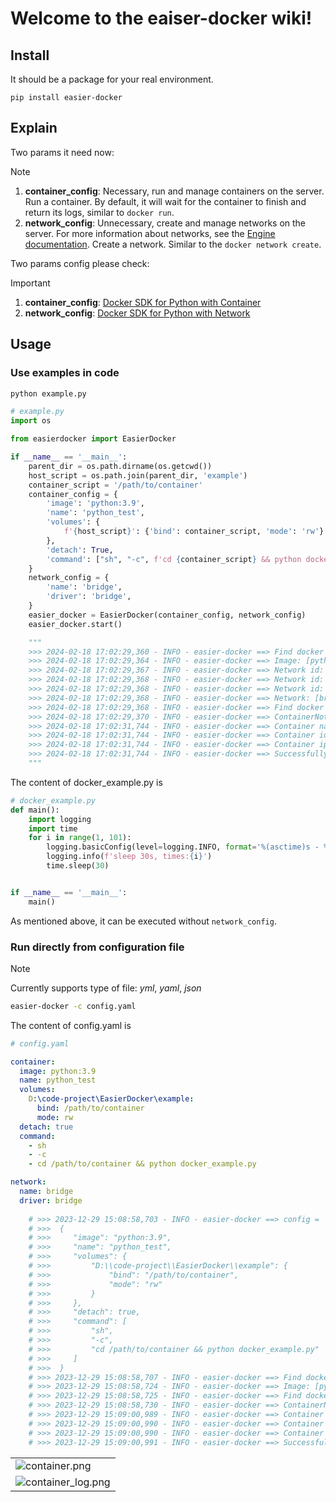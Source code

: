# Welcome to the eaiser-docker wiki!

## Install
It should be a package for your real environment.
```shell
pip install easier-docker
```

## Explain 
Two params it need now:
> [!Note]
> 1. __container_config__: Necessary, run and manage containers on the server. Run a container. By default, it will wait for the container to finish and return its logs, similar to `docker run`. 
> 2. __network_config__: Unnecessary, create and manage networks on the server. For more information about networks, see the [Engine documentation](https://docs.docker.com/network/). Create a network. Similar to the `docker network create`.


Two params config please check:
> [!Important]
> 1. __container_config__: [Docker SDK for Python with Container](https://docker-py.readthedocs.io/en/6.1.3/containers.html)
> 2. __network_config__: [Docker SDK for Python with Network](https://docker-py.readthedocs.io/en/6.1.3/networks.html)
## Usage
### Use examples in code
```bash
python example.py
```
```python
# example.py
import os

from easierdocker import EasierDocker

if __name__ == '__main__':
    parent_dir = os.path.dirname(os.getcwd())
    host_script = os.path.join(parent_dir, 'example')
    container_script = '/path/to/container'
    container_config = {
        'image': 'python:3.9',
        'name': 'python_test',
        'volumes': {
            f'{host_script}': {'bind': container_script, 'mode': 'rw'}
        },
        'detach': True,
        'command': ["sh", "-c", f'cd {container_script} && python docker_example.py'],
    }
    network_config = {
        'name': 'bridge',
        'driver': 'bridge',
    }
    easier_docker = EasierDocker(container_config, network_config)
    easier_docker.start()

    """
    >>> 2024-02-18 17:02:29,360 - INFO - easier-docker ==> Find docker image: [python:3.9] locally...
    >>> 2024-02-18 17:02:29,364 - INFO - easier-docker ==> Image: [python:3.9] is found locally
    >>> 2024-02-18 17:02:29,367 - INFO - easier-docker ==> Network id: [13c5a6cb0137], name: [host]
    >>> 2024-02-18 17:02:29,368 - INFO - easier-docker ==> Network id: [27d6b39aeef6], name: [none]
    >>> 2024-02-18 17:02:29,368 - INFO - easier-docker ==> Network id: [eb71aacede75], name: [bridge]
    >>> 2024-02-18 17:02:29,368 - INFO - easier-docker ==> Network: [bridge] is found locally...
    >>> 2024-02-18 17:02:29,368 - INFO - easier-docker ==> Find docker container: [python_test] locally...
    >>> 2024-02-18 17:02:29,370 - INFO - easier-docker ==> ContainerNotFound: [python_test], it will be created
    >>> 2024-02-18 17:02:31,744 - INFO - easier-docker ==> Container name: [python_test] is running
    >>> 2024-02-18 17:02:31,744 - INFO - easier-docker ==> Container id: [42f361ef636d] is running
    >>> 2024-02-18 17:02:31,744 - INFO - easier-docker ==> Container ip address: [172.17.0.2]
    >>> 2024-02-18 17:02:31,744 - INFO - easier-docker ==> Successfully container is running and be created at 2024-02-18T09:02:29.381861Z
    """
```
The content of docker_example.py is
```python
# docker_example.py
def main():
    import logging
    import time
    for i in range(1, 101):
        logging.basicConfig(level=logging.INFO, format='%(asctime)s - %(levelname)s - %(message)s')
        logging.info(f'sleep 30s, times:{i}')
        time.sleep(30)


if __name__ == '__main__':
    main()

```
As mentioned above, it can be executed without `network_config`.

### Run directly from configuration file
> [!Note]
> Currently supports type of file: _yml_, _yaml_, _json_

```bash
easier-docker -c config.yaml
```
The content of config.yaml is
```yaml
# config.yaml

container:
  image: python:3.9
  name: python_test
  volumes:
    D:\code-project\EasierDocker\example:
      bind: /path/to/container
      mode: rw
  detach: true
  command:
    - sh
    - -c
    - cd /path/to/container && python docker_example.py

network:
  name: bridge
  driver: bridge
    
    # >>> 2023-12-29 15:08:58,703 - INFO - easier-docker ==> config =
    # >>>  {
    # >>>     "image": "python:3.9",
    # >>>     "name": "python_test",
    # >>>     "volumes": {
    # >>>         "D:\\code-project\\EasierDocker\\example": {
    # >>>             "bind": "/path/to/container",
    # >>>             "mode": "rw"
    # >>>         }
    # >>>     },
    # >>>     "detach": true,
    # >>>     "command": [
    # >>>         "sh",
    # >>>         "-c",
    # >>>         "cd /path/to/container && python docker_example.py"
    # >>>     ]
    # >>>  }
    # >>> 2023-12-29 15:08:58,707 - INFO - easier-docker ==> Find docker image: [python:3.9] locally...
    # >>> 2023-12-29 15:08:58,724 - INFO - easier-docker ==> Image: [python:3.9] is found locally
    # >>> 2023-12-29 15:08:58,725 - INFO - easier-docker ==> Find docker container: [python_test] locally...
    # >>> 2023-12-29 15:08:58,730 - INFO - easier-docker ==> ContainerNotFound: [python_test], it will be created
    # >>> 2023-12-29 15:09:00,989 - INFO - easier-docker ==> Container name: [python_test] is running
    # >>> 2023-12-29 15:09:00,990 - INFO - easier-docker ==> Container id: [a9b642f2ddf3] is running
    # >>> 2023-12-29 15:09:00,990 - INFO - easier-docker ==> Container ip address: [172.17.0.2]
    # >>> 2023-12-29 15:09:00,991 - INFO - easier-docker ==> Successfully container is running and be created at 2023-12-29T07:08:58.738605891Z

```
|                                                                                                      |
|------------------------------------------------------------------------------------------------------|
| ![container.png](https://github.com/weiensong/easier-docker/blob/master/image/container.png)         |
| ![container_log.png](https://github.com/weiensong/easier-docker/blob/master/image/container_log.png) |

